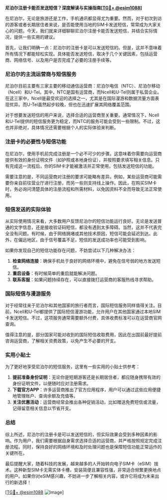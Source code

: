 **尼泊尔注册卡能否发送短信？深度解读与实操指南[[TG💪+ @esim1088](https://t.me/s/esim1088)]**

在尼泊尔，无论是旅游还是工作，手机通讯都显得尤为重要。然而，对于初次到访的游客或者长期居住者来说，是否能使用当地的SIM卡发送短信，常常成为大家关心的问题。今天，我们就来详细聊聊尼泊尔注册卡能否发送短信，并结合实际情况，提供一些实用的建议。

首先，让我们明确一点：尼泊尔的注册卡是可以发送短信的。但是，这并不意味着所有情况下都能轻松实现。具体能否发送短信，取决于几个关键因素，包括运营商、网络信号、以及用户是否完成了必要的注册手续等。

### 尼泊尔的主流运营商与短信服务

尼泊尔目前主要有三家主要的移动通信运营商：尼泊尔电信（NTC）、尼泊尔移动（Ncell）和U-Tel。其中，NTC是国有运营商，而Ncell和U-Tel则属于私营企业。在这三家中，Ncell是最受欢迎的选择之一，尤其是在国际漫游和数据流量方面表现优异。而U-Tel虽然起步较晚，但也在迅速扩展其网络覆盖范围。

对于想要发送短信的用户来说，选择合适的运营商至关重要。通常情况下，Ncell和U-Tel提供的短信服务更为稳定，而NTC的服务可能会受到一些限制。不过，这也并非绝对，具体情况还需要根据个人的实际体验来判断。

### 注册卡的必要性与短信功能

在尼泊尔，使用手机前完成注册是一个必不可少的步骤。这意味着你需要向运营商提供有效的身份证明文件（如护照或本地身份证），并按照要求填写相关信息。只有完成这一流程后，你的SIM卡才能被激活并正常使用，包括发送短信的功能。

需要注意的是，不同运营商对注册的要求可能略有差异。例如，某些运营商可能需要你亲自前往营业厅进行注册，而另一些则支持线上操作。因此，在购买SIM卡时，务必询问清楚具体的注册流程和所需材料，以免因资料不全而导致无法正常使用。

### 短信发送的实际体验

从实际使用情况来看，大多数用户反馈尼泊尔的短信功能运行良好。无论是发送普通的文字信息，还是接收验证码短信，都没有遇到太多障碍。当然，这并不代表完全没有问题。有时候，由于网络拥堵或其他技术原因，短信可能会延迟到达。此外，在偏远地区，由于信号覆盖不足，短信的发送成功率也可能受到影响。

如果你发现自己的短信功能存在问题，不妨尝试以下几种解决办法：

1. **检查网络连接**：确保手机处于良好的网络环境中，避免在信号弱的地方发送短信。
2. **重启设备**：有时候简单的重启就能解决问题。
3. **联系客服**：如果问题持续存在，可以直接拨打运营商的客服热线寻求帮助。

### 国际短信与漫游服务

对于经常往来于尼泊尔和其他国家的旅行者而言，国际短信服务同样值得关注。目前，Ncell和U-Tel都提供了国际短信漫游功能，允许用户在其他国家通过本地SIM卡发送短信。不过，这项服务通常需要额外付费，具体收费标准可以在运营商官网查询。

值得注意的是，部分国家可能对收到的国际短信收取费用，因此在出国前最好提前咨询运营商，了解相关资费政策，以免产生不必要的开支。

### 实用小贴士

为了更好地享受尼泊尔的短信服务，这里有一些实用的小贴士供参考：

1. **提前准备身份证明**：无论你是短期游客还是长期居住者，都应随身携带有效的身份证明文件，以便随时应对注册需求。
2. **下载官方APP**：许多运营商推出了官方应用程序，用户可以通过这些应用便捷地管理账户、查询余额及充值等。
3. **关注优惠活动**：运营商经常会推出各种促销活动，比如赠送免费短信或流量，记得留意相关信息以节省开支。

### 总结

综上所述，尼泊尔的注册卡是可以发送短信的，但实际效果会受到多种因素的影响。作为用户，我们需要根据自身需求选择合适的运营商，并严格按照规定完成注册流程。同时，保持良好的网络环境和及时处理问题也是保障短信功能正常运作的关键所在。

最后提醒大家，随着科技的发展，越来越多的人开始转向电子SIM卡（eSIM）技术。这种新型SIM卡无需实体卡槽，安装简便且兼容性强，非常适合频繁更换地点的用户。如果你对eSIM感兴趣，不妨进一步了解相关内容，或许它将成为未来出行的新选择！

[[TG💪+ @esim1088](https://t.me/s/esim1088) ![Image](https://i.postimg.cc/4NQfJmqS/Snipaste-2025-05-13-00-14-12.png)]